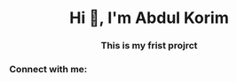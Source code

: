 <h1 align="center">Hi 👋, I'm Abdul Korim</h1>
<h3 align="center">This is my frist projrct</h3>

<h3 align="left">Connect with me:</h3>
<p align="left">
</p>

